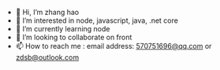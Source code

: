 - 👋 Hi, I’m zhang hao
- 👀 I’m interested in node, javascript, java, .net core
- 🌱 I’m currently learning node
- 💞️ I’m looking to collaborate on front
- 📫 How to reach me : email address: 570751696@qq.com or zdsb@outlook.com

<!---
zhang570751696/zhang570751696 is a ✨ special ✨ repository because its `README.md` (this file) appears on your GitHub profile.
You can click the Preview link to take a look at your changes.
--->
